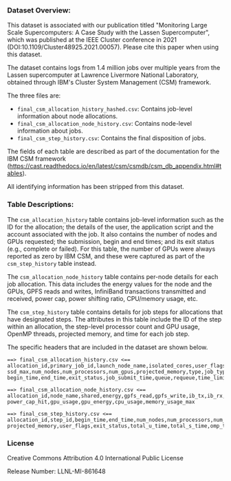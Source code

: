 ### Dataset Overview:

This dataset is associated with our publication titled 
"Monitoring Large Scale Supercomputers: A Case Study with the Lassen Supercomputer", 
which was published at the IEEE Cluster conference in 2021 (DOI:10.1109/Cluster48925.2021.00057). 
Please cite this paper when using this dataset. 

The dataset contains logs from 1.4 million jobs over multiple years from the Lassen supercomputer 
at Lawrence Livermore National Laboratory, obtained through IBM's Cluster System Management (CSM) framework. 

The three files are:

- `final_csm_allocation_history_hashed.csv`: Contains job-level information about node allocations.
- `final_csm_allocation_node_history.csv`: Contains node-level information about jobs.
- `final_csm_step_history.csv`: Contains the final disposition of jobs.

The fields of each table are described as part of the documentation for the IBM CSM 
framework (https://cast.readthedocs.io/en/latest/csm/csmdb/csm_db_appendix.html#tables). 

All identifying information has been stripped from this dataset. 


### Table Descriptions:

The `csm_allocation_history` table contains job-level
information such as the ID for the allocation; the details
of the user, the application script and the account associated
with the job. It also contains the number of nodes and GPUs
requested; the submission, begin and end times; and its exit
status (e.g., complete or failed). For this table,
the number of GPUs were always reported as zero by IBM CSM, and these were
captured as part of the `csm_step_history` table instead.

The `csm_allocation_node_history` table contains
per-node details for each job allocation. This data includes
the energy values for the node and the GPUs, GPFS reads
and writes, InfiniBand transactions transmitted and received,
power cap, power shifting ratio, CPU/memory usage, etc.


The `csm_step_history` table contains details for job
steps for allocations that have designated steps. The attributes
in this table include the ID of the step within an allocation, the
step-level processor count and GPU usage, OpenMP threads, projected memory, and time for each job step. 

The specific headers that are included in the dataset are shown below. 

```
==> final_csm_allocation_history.csv <==
allocation_id,primary_job_id,launch_node_name,isolated_cores,user_flags,system_flags,ssd_min,
ssd_max,num_nodes,num_processors,num_gpus,projected_memory,type,job_type,hashed_user_id,hashed_user_group_id,
begin_time,end_time,exit_status,job_submit_time,queue,requeue,time_limit,smt_mode,core_blink

==> final_csm_allocation_node_history.csv <==
allocation_id,node_name,shared,energy,gpfs_read,gpfs_write,ib_tx,ib_rx,power_cap,power_shifting_ratio,
power_cap_hit,gpu_usage,gpu_energy,cpu_usage,memory_usage_max

==> final_csm_step_history.csv <==
allocation_id,step_id,begin_time,end_time,num_nodes,num_processors,num_gpus,num_tasks,
projected_memory,user_flags,exit_status,total_u_time,total_s_time,omp_thread_limit
```

### License
Creative Commons Attribution 4.0 International Public License

Release Number: LLNL-MI-861648

